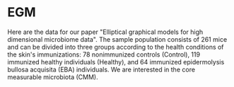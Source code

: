 # EGM
Here are the data for our paper "Elliptical graphical models for high dimensional microbiome data".
The sample population consists of 261 mice and can be divided into three groups according to the health conditions of the skin's immunizations: 78 nonimmunized controls (Control), 119 immunized healthy individuals (Healthy), and 64 immunized epidermolysis bullosa acquisita (EBA) individuals. We are interested in the core measurable microbiota (CMM).
